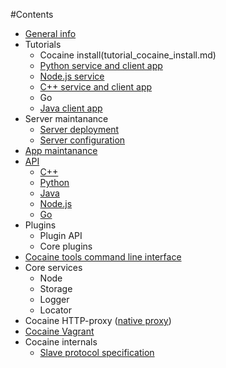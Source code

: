 #Contents
  * [General info](general_info.md)
  * Tutorials
    * Cocaine install(tutorial_cocaine_install.md)
    * [Python service and client app](https://github.com/cocaine/cocaine-framework-python/wiki/Echo-application-example)
    * [Node.js service](https://github.com/cocaine/cocaine-framework-nodejs/blob/development/README.md)
    * [C++ service and client app](tutorial_cplusplus.md)
    * Go
    * [Java client app](https://github.com/cocaine/cocaine-framework-java/blob/master/README.md)
  * Server maintanance
    * [Server deployment](maintanance_server_deployment.md)
    * [Server configuration](maintanance_server_configuration.md)
  * [App maintanance](app_maintanance.md)
  * [API](api.md)
    * [C++](api_cplusplus.md)
    * [Python](https://cocaine.readthedocs.org/en/latest/)
    * [Java](api_java.md)
    * [Node.js](api_javascript.md)
    * [Go](api_go.md)
  * Plugins
    * Plugin API
    * Core plugins
  * [Cocaine tools command line interface](http://cocaine-tools.readthedocs.org/en/latest/)
  * Core services
    * Node
    * Storage
    * Logger
    * Locator
  * Cocaine HTTP-proxy ([native proxy](https://github.com/andrusha97/cocaine-native-proxy/blob/master/README.md))
  * [Cocaine Vagrant](https://github.com/cocaine/cocaine-vagrant/blob/master/README.md)
  * Cocaine internals
    * [Slave protocol specification](https://github.com/cocaine/cocaine-core/wiki/protocol)
